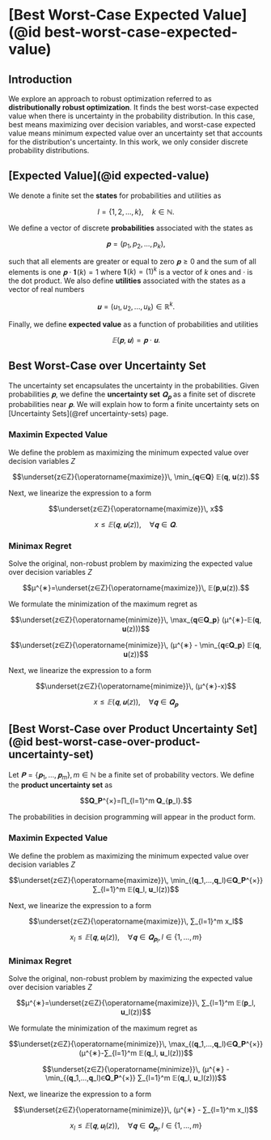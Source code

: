 # [Best Worst-Case Expected Value](@id best-worst-case-expected-value)
## Introduction
We explore an approach to robust optimization referred to as **distributionally robust optimization**. It finds the best worst-case expected value when there is uncertainty in the probability distribution. In this case, best means maximizing over decision variables, and worst-case expected value means minimum expected value over an uncertainty set that accounts for the distribution's uncertainty. In this work, we only consider discrete probability distributions.


## [Expected Value](@id expected-value)
We denote a finite set the **states** for probabilities and utilities as

$$I=\{1,2,...,k\},\quad k∈ℕ.$$

We define a vector of discrete **probabilities** associated with the states as

$$𝐩=(p_1,p_2,...,p_k),$$

such that all elements are greater or equal to zero $𝐩≥0$ and the sum of all elements is one $𝐩⋅𝟏(k)=1$ where $𝟏(k)=(1)^k$ is a vector of $k$ ones and $⋅$ is the dot product. We also define **utilities** associated with the states as a vector of real numbers

$$𝐮=(u_1,u_2,...,u_k)∈ℝ^k.$$

Finally, we define **expected value** as a function of probabilities and utilities

$$𝔼(𝐩,𝐮)=𝐩⋅𝐮.$$


## Best Worst-Case over Uncertainty Set
The uncertainty set encapsulates the uncertainty in the probabilities. Given probabilities $𝐩,$ we define the **uncertainty set** $𝐐_𝐩$ as a finite set of discrete probabilities near $𝐩.$ We will explain how to form a finite uncertainty sets on [Uncertainty Sets](@ref uncertainty-sets) page.

### Maximin Expected Value
We define the problem as maximizing the minimum expected value over decision variables $Z$

$$\underset{z∈Z}{\operatorname{maximize}}\, \min_{𝐪∈𝐐} 𝔼(𝐪, 𝐮(z)).$$

Next, we linearize the expression to a form

$$\underset{z∈Z}{\operatorname{maximize}}\, x$$

$$x≤𝔼(𝐪, 𝐮(z)),\quad ∀𝐪∈𝐐.$$

### Minimax Regret
Solve the original, non-robust problem by maximizing the expected value over decision variables $Z$

$$μ^{∗}=\underset{z∈Z}{\operatorname{maximize}}\, 𝔼(𝐩,𝐮(z)).$$

We formulate the minimization of the maximum regret as

$$\underset{z∈Z}{\operatorname{minimize}}\, \max_{𝐪∈𝐐_𝐩} (μ^{∗}-𝔼(𝐪, 𝐮(z)))$$

$$\underset{z∈Z}{\operatorname{minimize}}\, (μ^{∗} - \min_{𝐪∈𝐐_𝐩} 𝔼(𝐪, 𝐮(z))$$

Next, we linearize the expression to a form

$$\underset{z∈Z}{\operatorname{minimize}}\, (μ^{∗}-x)$$

$$x≤𝔼(𝐪, 𝐮(z)),\quad ∀𝐪∈𝐐_𝐩$$


## [Best Worst-Case over Product Uncertainty Set](@id best-worst-case-over-product-uncertainty-set)
Let $𝐏=\{𝐩_1,...,𝐩_m\},\, m∈ℕ$ be a finite set of probability vectors. We define the **product uncertainty set** as

$$𝐐_𝐏^{×}=∏_{l=1}^m 𝐐_{𝐩_l}.$$

The probabilities in decision programming will appear in the product form.

### Maximin Expected Value
We define the problem as maximizing the minimum expected value over decision variables $Z$

$$\underset{z∈Z}{\operatorname{maximize}}\, \min_{(𝐪_1,...,𝐪_l)∈𝐐_𝐏^{×}} ∑_{l=1}^m 𝔼(𝐪_l, 𝐮_l(z))$$

Next, we linearize the expression to a form

$$\underset{z∈Z}{\operatorname{maximize}}\, ∑_{l=1}^m x_l$$

$$x_l ≤ 𝔼(𝐪, 𝐮_l(z)),\quad ∀𝐪∈𝐐_{𝐩_l},\, l∈\{1,...,m\}$$

### Minimax Regret
Solve the original, non-robust problem by maximizing the expected value over decision variables $Z$

$$μ^{∗}=\underset{z∈Z}{\operatorname{maximize}}\, ∑_{l=1}^m 𝔼(𝐩_l, 𝐮_l(z))$$

We formulate the minimization of the maximum regret as

$$\underset{z∈Z}{\operatorname{minimize}}\, \max_{(𝐪_1,...,𝐪_l)∈𝐐_𝐏^{×}} (μ^{∗}-∑_{l=1}^m 𝔼(𝐪_l, 𝐮_l(z)))$$

$$\underset{z∈Z}{\operatorname{minimize}}\, (μ^{∗} - \min_{(𝐪_1,...,𝐪_l)∈𝐐_𝐏^{×}} ∑_{l=1}^m 𝔼(𝐪_l, 𝐮_l(z)))$$

Next, we linearize the expression to a form

$$\underset{z∈Z}{\operatorname{minimize}}\, (μ^{∗} - ∑_{l=1}^m x_l)$$

$$x_l ≤ 𝔼(𝐪, 𝐮_l(z)),\quad ∀𝐪∈𝐐_{𝐩_l},\, l∈\{1,...,m\}$$
